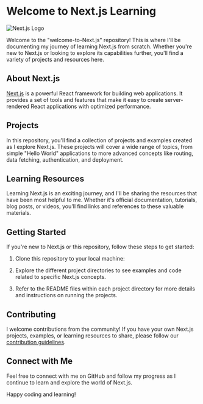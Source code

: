 # Welcome to Next.js Learning

![Next.js Logo](https://www.google.com/url?sa=i&url=https%3A%2F%2Ftestrigor.com%2Fnext-js-testing%2F&psig=AOvVaw1OW8SxDJYOgeXh74hF3EoU&ust=1695317572816000&source=images&cd=vfe&opi=89978449&ved=0CBAQjRxqFwoTCKjHv5_cuYEDFQAAAAAdAAAAABAE)

Welcome to the "welcome-to-Next.js" repository! This is where I'll be documenting my journey of learning Next.js from scratch. Whether you're new to Next.js or looking to explore its capabilities further, you'll find a variety of projects and resources here.

## About Next.js

[Next.js](https://nextjs.org/) is a powerful React framework for building web applications. It provides a set of tools and features that make it easy to create server-rendered React applications with optimized performance.

## Projects

In this repository, you'll find a collection of projects and examples created as I explore Next.js. These projects will cover a wide range of topics, from simple "Hello World" applications to more advanced concepts like routing, data fetching, authentication, and deployment.

## Learning Resources

Learning Next.js is an exciting journey, and I'll be sharing the resources that have been most helpful to me. Whether it's official documentation, tutorials, blog posts, or videos, you'll find links and references to these valuable materials.

## Getting Started

If you're new to Next.js or this repository, follow these steps to get started:

1. Clone this repository to your local machine:

2. Explore the different project directories to see examples and code related to specific Next.js concepts.

3. Refer to the README files within each project directory for more details and instructions on running the projects.

## Contributing

I welcome contributions from the community! If you have your own Next.js projects, examples, or learning resources to share, please follow our [contribution guidelines](CONTRIBUTING.md).

## Connect with Me

Feel free to connect with me on GitHub and follow my progress as I continue to learn and explore the world of Next.js.

Happy coding and learning!
